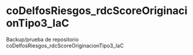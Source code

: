 # coDelfosRiesgos_rdcScoreOriginacionTipo3_IaC
Backup/prueba de repositorio coDelfosRiesgos_rdcScoreOriginacionTipo3_IaC
